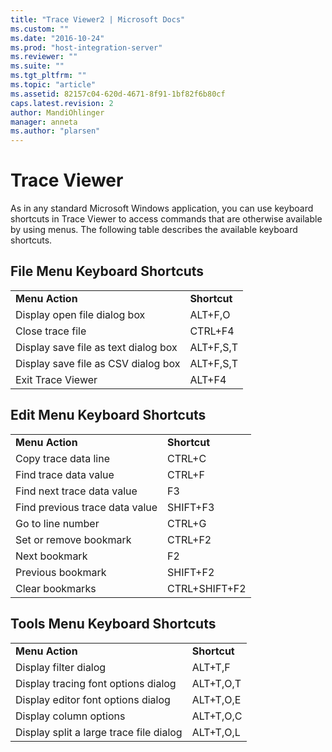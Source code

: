 ```yaml
---
title: "Trace Viewer2 | Microsoft Docs"
ms.custom: ""
ms.date: "2016-10-24"
ms.prod: "host-integration-server"
ms.reviewer: ""
ms.suite: ""
ms.tgt_pltfrm: ""
ms.topic: "article"
ms.assetid: 82157c04-620d-4671-8f91-1bf82f6b80cf
caps.latest.revision: 2
author: MandiOhlinger
manager: anneta
ms.author: "plarsen"
---
```

# Trace Viewer
As in any standard Microsoft Windows application, you can use keyboard shortcuts in Trace Viewer to access commands that are otherwise available by using menus. The following table describes the available keyboard shortcuts.  
  
## File Menu Keyboard Shortcuts  
  
|||  
|-|-|  
|**Menu Action**|**Shortcut**|  
|Display open file dialog box|ALT+F,O|  
|Close trace file|CTRL+F4|  
|Display save file as text dialog box|ALT+F,S,T|  
|Display save file as CSV dialog box|ALT+F,S,T|  
|Exit Trace Viewer|ALT+F4|  
  
## Edit Menu Keyboard Shortcuts  
  
|||  
|-|-|  
|**Menu Action**|**Shortcut**|  
|Copy trace data line|CTRL+C|  
|Find trace data value|CTRL+F|  
|Find next trace data value|F3|  
|Find previous trace data value|SHIFT+F3|  
|Go to line number|CTRL+G|  
|Set or remove bookmark|CTRL+F2|  
|Next bookmark|F2|  
|Previous bookmark|SHIFT+F2|  
|Clear bookmarks|CTRL+SHIFT+F2|  
  
## Tools Menu Keyboard Shortcuts  
  
|||  
|-|-|  
|**Menu Action**|**Shortcut**|  
|Display filter dialog|ALT+T,F|  
|Display tracing font options dialog|ALT+T,O,T|  
|Display editor font options dialog|ALT+T,O,E|  
|Display column options|ALT+T,O,C|  
|Display split a large trace file dialog|ALT+T,O,L|